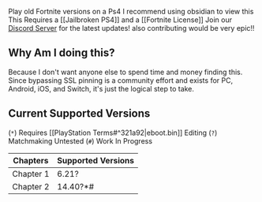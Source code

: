 Play old Fortnite versions on a Ps4
I recommend using obsidian to view this     
This Requires a [[Jailbroken PS4]] and a [[Fortnite License]]
Join our [Discord Server](https://discord.gg/y5gRdBP3bH) for the latest updates!
also contributing would be very epic!!
## Why Am I doing this?
Because I don't want anyone else to spend time and money finding this. Since bypassing SSL pinning is a community effort and exists for PC, Android, iOS, and Switch, it's just the logical step to take.

## Current Supported Versions
(`*`) Requires [[PlayStation Terms#^321a92|eboot.bin]] Editing
(`?`) Matchmaking Untested
(`#`) Work In Progress

| Chapters  | Supported Versions |
| --------- | :----------------- |
| Chapter 1 | 6.21?              |
| Chapter 2 | 14.40?*#           |
